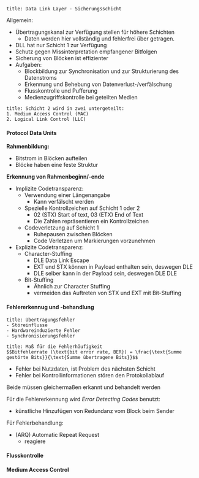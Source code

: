 ```ad-abstract
title: Data Link Layer - Sicherungsschicht
```

Allgemein:
- Übertragungskanal zur Verfügung stellen für höhere Schichten
	- Daten werden hier vollständig und fehlerfrei über getragen.
- DLL hat nur Schicht 1 zur Verfügung
- Schutz gegen Missinterpretation empfangener Bitfolgen
- Sicherung von Blöcken ist effizienter
- Aufgaben:
	- Blockbildung zur Synchronisation und zur Strukturierung des Datenstroms
	- Erkennung und Behebung von Datenverlust-/verfälschung
	- Flusskontrolle und Pufferung
	- Medienzugriffskontrolle bei geteilten Medien

```ad-abstract
title: Schicht 2 wird in zwei untergeteilt:
1. Medium Access Control (MAC)
2. Logical Link Control (LLC)
```

#### Protocol Data Units

**Rahmenbildung:**
- Bitstrom in Blöcken aufteilen
- Blöcke haben eine feste Struktur

**Erkennung von Rahmenbeginn/-ende**
- Implizite Codetransparenz:
	- Verwendung einer Längenangabe
		- Kann verfälscht werden
	- Spezielle Kontrollzeichen auf Schicht 1 oder 2
		- 02 (STX) Start of text, 03 (ETX) End of Text
		- Die Zahlen repräsentieren ein Kontrollzeichen
	- Codeverletzung auf Schicht 1
		- Ruhepausen zwischen Blöcken
		- Code Verletzen um Markierungen vorzunehmen
- Explizite Codetransparenz:
	- Character-Stuffing
		- DLE Data Link Escape
		- EXT und STX können in Payload enthalten sein, deswegen DLE
		- DLE selber kann in der Payload sein, deswegen DLE DLE
	- Bit-Stuffing
		- Ähnlich zur Character Stuffing
		- vermeiden das Auftreten von STX und EXT mit Bit-Stuffing

#### Fehlererkennug und -behandlung

```ad-note
title: Übertragungsfehler
- Störeinflusse
- Hardwareinduzierte Fehler
- Synchronisierungsfehler
```

```ad-info
title: Maß für die Fehlerhäufigkeit
$$Bitfehlerrate (\text{bit error rate, BER}) = \frac{\text{Summe gestörte Bits}}{\text{Summe übertragene Bits}}$$
```

- Fehler bei Nutzdaten, ist Problem des nächsten Schicht
- Fehler bei Kontrollinformationen stören den Protokollablauf

Beide müssen gleichermaßen erkannt und behandelt werden

Für die Fehlererkennung wird *Error Detecting Codes* benutzt:
- künstliche Hinzufügen von Redundanz vom Block beim Sender

Für Fehlerbehandlung:
- (ARQ) Automatic Repeat Request
	- reagiere 







#### Flusskontrolle

#### Medium Access Control